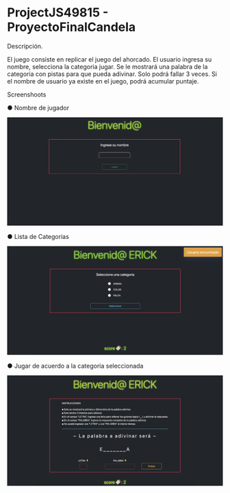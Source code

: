 # ProjectJS49815 - ProyectoFinalCandela

Descripción.

El juego consiste en replicar el juego del ahorcado. El usuario ingresa su nombre, selecciona la categoria jugar. Se le mostrará una palabra de la categoria con pistas para que pueda adivinar. Solo podrá fallar 3 veces. Si el nombre de usuario ya existe en el juego, podrá acumular puntaje.

Screenshoots

● Nombre de jugador

![1. Ingreso de nombre de usuario](https://raw.githubusercontent.com/3r1ck404/ProjectJS49815/master/assets/Imagen01.png)

● Lista de Categorias

![2. Selección de la categoria](https://raw.githubusercontent.com/3r1ck404/ProjectJS49815/master/assets/Imagen02.png)

● Jugar de acuerdo a la categoria seleccionada

![3. Jugar](https://raw.githubusercontent.com/3r1ck404/ProjectJS49815/master/assets/Imagen03.png)
